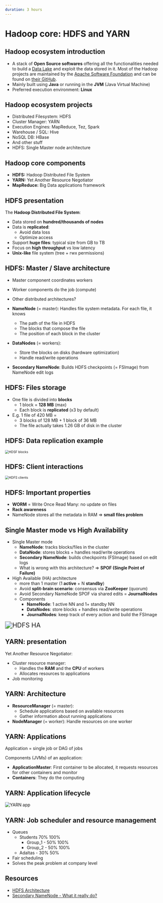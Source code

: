 ```yaml
---
duration: 3 hours
---
```


# Hadoop core: HDFS and YARN

## Hadoop ecosystem introduction

- A stack of **Open Source softwares** offering all the functionalities needed to build a [Data Lake](https://en.wikipedia.org/wiki/Data_lake) and exploit the data stored in it. Most of the Hadoop projects are maintained by the [Apache Software Foundation](https://apache.org) and can be found on [their GitHub](https://github.com/apache).
- Mainly built using **Java** or running in the **JVM** (Java Virtual Machine)
- Preferred execution environment: **Linux**

## Hadoop ecosystem projects

- Distributed Filesystem: HDFS
- Cluster Manager: YARN
- Execution Engines: MapReduce, Tez, Spark
- Warehouse / SQL: Hive
- NoSQL DB: HBase
- And other stuff
- HDFS: Single Master node architecture

## Hadoop core components

- **HDFS:** Hadoop Distributed File System
- **YARN:** Yet Another Resource Negotiator
- **MapReduce:** Big Data applications framework

## HDFS presentation

The **Hadoop Distributed File System**:

- Data stored on **hundred/thousands of nodes**
- Data is **replicated**:
  - Avoid data loss
  - Optimize access
- Support **huge files**: typical size from GB to TB
- Focus on **high throughput** vs low latency
- **Unix-like** file system (tree + rwx permissions)

## HDFS: Master / Slave architecture

- Master component coordinates workers
- Worker components do the job (compute)
- Other distributed architectures?
- **NameNode** (= master): Handles file system metadata. For each file, it knows

  - The path of the file in HDFS
  - The blocks that compose the file
  - The position of each block in the cluster
- **DataNodes** (= workers):
  - Store the blocks on disks (hardware optimization)
  - Handle read/write operations
- **Secondary NameNode**: Builds HDFS checkpoints (= FSImage) from NameNode edit logs

## HDFS: Files storage

- One file is divided into **blocks**
  - 1 block = **128 MB** (max)
  - Each block is **replicated** (x3 by default)
- E.g. 1 file of 420 MB =
  - 3 blocks of 128 MB + 1 block of 36 MB
  - The file actually takes 1.26 GB of disk in the cluster

## HDFS: Data replication example

<img src="https://hadoop.apache.org/docs/r1.2.1/images/hdfsdatanodes.gif" alt="HDSF blocks" style="zoom:75%;" />

## HDFS: Client interactions

<img src="https://hadoop.apache.org/docs/r3.1.0/hadoop-project-dist/hadoop-hdfs/images/hdfsarchitecture.png" alt="HDFS clients" style="zoom:75%;" />

## HDFS: Important properties

- **WORM** = Write Once Read Many: no update on files
- **Rack awareness**
- NameNode stores all the metadata in RAM => **small files problem**

## Single Master mode vs High Availability

- Single Master mode
  - **NameNode**: tracks blocks/files in the cluster
  - **DataNode**: stores blocks + handles read/write operations
  - **Secondary NameNode**: builds checkpoints (FSImage) based on edit logs
  - What is wrong with this architecture? => **SPOF (Single Point of Failure)**
- High Available (HA) architecture
  - more than 1 master (1 **active** + N **standby**)
  - Avoid **split-brain scenario**: consensus via **ZooKeeper** (quorum)
  - Avoid Secondary NameNode SPOF via shared edits = **JournalNodes**
  - Components
    - **NameNode**: 1 active NN and 1+ standby NN
    - **DataNodes**: store blocks + handles read/write operations
    - **JournalNodes**: keep track of every action and build the FSImage

<img src="https://docs.cloudera.com/HDPDocuments/HDP2/HDP-2.6.4/bk_hadoop-high-availability/content/figures/4/figures/bk_system-admin-guide-20140829-image_11.jpeg" alt="HDFS HA" style="zoom:150%;" />

## YARN: presentation

Yet Another Resource Negotiator:

- Cluster resource manager:
  - Handles the **RAM** and the **CPU** of workers
  - Allocates resources to applications
- Job monitoring

## YARN: Architecture

- **ResourceManager** (= master):
  - Schedule applications based on available resources
  - Gather information about running applications
- **NodeManager** (= worker): Handle resources on one worker

## YARN: Applications

Application = single job or DAG of jobs

Components (JVMs) of an application:

- **ApplicationMaster**: First container to be allocated, it requests resources for other containers and monitor
- **Containers**: They do the computing

## YARN: Application lifecycle

![YARN app](https://hadoop.apache.org/docs/current2/hadoop-yarn/hadoop-yarn-site/yarn_architecture.gif)

## YARN: Job scheduler and resource management

- Queues
  - Students 70% 100%
    - Group_1 - 50% 100%
    - Group_2 - 50% 100%
  - Adaltas - 30% 50%
- Fair scheduling
- Solves the peak problem at company level

## Resources

- [HDFS Architecture](https://hadoop.apache.org/docs/r3.1.0/hadoop-project-dist/hadoop-hdfs/HdfsDesign.html)
- [Secondary NameNode - What it really do?](http://blog.madhukaraphatak.com/secondary-namenode---what-it-really-do/)
